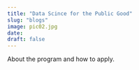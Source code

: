 ```yaml
---
title: "Data Scince for the Public Good"
slug: "blogs"
image: pic02.jpg
date: 
draft: false
---
```


About the program and how to apply.
